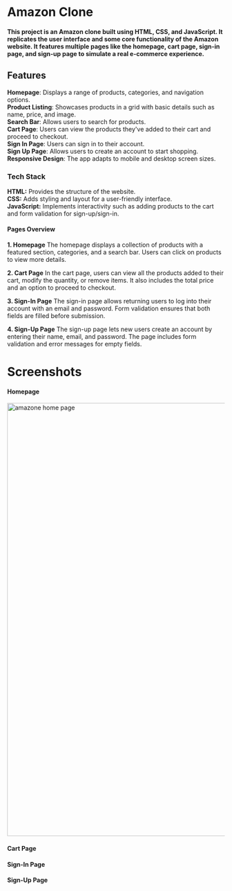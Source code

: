 <h1>Amazon Clone</h1>
<h4>This project is an Amazon clone built using HTML, CSS, and JavaScript. It replicates the user interface and some core functionality of the Amazon website. It features multiple pages like the homepage, cart page, sign-in page, and sign-up page to simulate a real e-commerce experience.</h4>

<h2>Features</h2>
<b>Homepage</b>: Displays a range of products, categories, and navigation options.<br>
<b>Product Listing</b>: Showcases products in a grid with basic details such as name, price, and image.<br>
<b>Search Bar</b>: Allows users to search for products.<br>
<b>Cart Page</b>: Users can view the products they've added to their cart and proceed to checkout.<br>
<b>Sign In Page</b>: Users can sign in to their account.<br>
<b>Sign Up Page</b>: Allows users to create an account to start shopping.<br>
<b>Responsive Design</b>: The app adapts to mobile and desktop screen sizes.<br>

<h3>Tech Stack</h3>
<b>HTML:</b> Provides the structure of the website.<br>
<b>CSS:</b> Adds styling and layout for a user-friendly interface.<br>
<b>JavaScript:</b> Implements interactivity such as adding products to the cart and form validation for sign-up/sign-in.<br>

<h4>Pages Overview</h4>
<b>1. Homepage</b>
The homepage displays a collection of products with a featured section, categories, and a search bar. Users can click on products to view more details.<br>

<b>2. Cart Page</b>
In the cart page, users can view all the products added to their cart, modify the quantity, or remove items. It also includes the total price and an option to proceed to checkout.

<b>3. Sign-In Page</b>
The sign-in page allows returning users to log into their account with an email and password. Form validation ensures that both fields are filled before submission.

<b>4. Sign-Up Page</b>
The sign-up page lets new users create an account by entering their name, email, and password. The page includes form validation and error messages for empty fields.<br>

<h1>Screenshots</h1>

<h4>Homepage</h4>
<img src="C:\Users\DELL\Pictures\Screenshots/Screenshot 2025-02-12 134853.png" alt="amazone home page" height="1000" width="800">

<h4>Cart Page</h4>

<h4>Sign-In Page</h4>

<h4>Sign-Up Page</h4>
